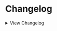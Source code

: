 # Changelog

<details>
<summary>View Changelog</summary>

## 0.1.0
- Added ItsGabe
- Added Teddy
- Added oofbunny

## 1.0.0
- Balanced All Cards
- Few Changed Cards Art
- Added Dan
- Added Teddy
- Added MaTT
- Added Poolcat
- Added Squid
- Added Emolga
</details>
